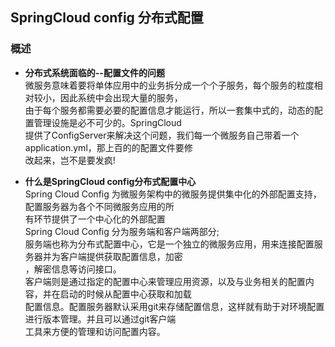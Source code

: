 ## SpringCloud config 分布式配置
### 概述
- **分布式系统面临的--配置文件的问题**  
微服务意味着要将单体应用中的业务拆分成一个个子服务，每个服务的粒度相对较小，因此系统中会出现大量的服务，  
由于每个服务都需要必要的配置信息才能运行，所以一套集中式的，动态的配置管理设施是必不可少的。SpringCloud  
提供了ConfigServer来解决这个问题，我们每一个微服务自己带着一个application.yml，那上百的的配置文件要修  
改起来，岂不是要发疯!

- **什么是SpringCloud config分布式配置中心**  
Spring Cloud Config 为微服务架构中的微服务提供集中化的外部配置支持，配置服务器为各个不同微服务应用的所  
有环节提供了一个中心化的外部配置  
Spring Cloud Config 分为服务端和客户端两部分;  
服务端也称为分布式配置中心，它是一个独立的微服务应用，用来连接配置服务器并为客户端提供获取配置信息，加密  
，解密信息等访问接口。  
客户端则是通过指定的配置中心来管理应用资源，以及与业务相关的配置内容，并在启动的时候从配置中心获取和加载  
配置信息。配置服务器默认采用git来存储配置信息，这样就有助于对环境配置进行版本管理。并且可以通过git客户端  
工具来方便的管理和访问配置内容。
